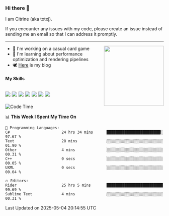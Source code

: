 ### Hi there 👋

I am Citrine (aka txtxj).

If you encounter any issues with my code, please create an issue instead of sending me an email so that I can address it promptly.

---

<img align="right" height="190" src="http://github-profile-summary-cards.vercel.app/api/cards/stats?username=txtxj&theme=vue">

- 🌱 I'm working on a casual card game
- 📖 I'm learning about performance optimization and rendering pipelines
- 🕊️ [Here](https://txtxj.top) is my blog

#### My Skills

![](https://img.shields.io/badge/Unity-000000?logo=unity&logoColor=fff)
![](https://img.shields.io/badge/C%23-239120?logo=csharp&logoColor=fff)
![](https://img.shields.io/badge/Python-3e74a2?logo=python&logoColor=fff)
![](https://img.shields.io/badge/C++-65318e?logo=cplusplus&logoColor=fff)
![](https://img.shields.io/badge/Vue-4FC08D?logo=vuedotjs&logoColor=fff)
![](https://img.shields.io/badge/Blender-f5792a?logo=blender&logoColor=fff)
![](https://img.shields.io/badge/MS%20SQL-cc2927?logo=microsoftsqlserver&logoColor=fff)
---

<!--START_SECTION:waka-->
![Code Time](http://img.shields.io/badge/Code%20Time-2%2C822%20hrs%2023%20mins-blue)

📊 **This Week I Spent My Time On** 

```text
💬 Programming Languages: 
C#                       24 hrs 34 mins      ████████████████████████░   97.67 % 
Text                     28 mins             ░░░░░░░░░░░░░░░░░░░░░░░░░   01.90 % 
Other                    4 mins              ░░░░░░░░░░░░░░░░░░░░░░░░░   00.31 % 
C++                      0 secs              ░░░░░░░░░░░░░░░░░░░░░░░░░   00.05 % 
UXML                     0 secs              ░░░░░░░░░░░░░░░░░░░░░░░░░   00.04 % 

🔥 Editors: 
Rider                    25 hrs 5 mins       █████████████████████████   99.69 % 
Sublime Text             4 mins              ░░░░░░░░░░░░░░░░░░░░░░░░░   00.31 % 
```


 Last Updated on 2025-05-04 20:14:55 UTC
<!--END_SECTION:waka-->
